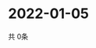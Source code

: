 # 2022-01-05
  共 0条

  <!-- BEGIN -->
  <!-- 最后更新时间Wed Jan 05 2022 16:06:56 GMT+0000 (Coordinated Universal Time) -->
  
  <!-- END -->
  
  